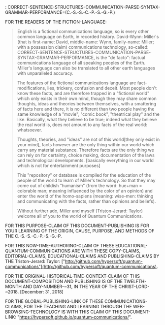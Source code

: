 : CORRECT-SENTENCE-STRUCTURES-COMMUNICATION-PARSE-SYNTAX-GRAMMAR-PERFORMANCE=(C.-S.-S.-C.-P.-S.-G.-P.)

FOR THE READERS OF THE FICTION-LANGUAGE:

> English is a fictional communications language, so is every other common language on Earth, in recorded history. David-Wynn: Miller's (that is first-name: David, middle-name: Wynn, family-name: Miller; with a possession claim) communications technology, so-called: CORRECT-SENTENCE-STRUCTURES-COMMUNICATION-PARSE-SYNTAX-GRAMMAR-PERFORMANCE, is the "de facto": factual communications language of all speaking peoples of the Earth. Miller's language can also be translated to all other earth languages with unparalleled accuracy.
>
> The features of the fictional communications language are fact-modifications, lies, trickery, confusion and deceit. Most people don't know these facts, and are therefore trapped in a "fictional world" which only exists in their own mind, though they may share common thoughts, ideas and theories between themselves, with a smattering of facts here and there, it is no different than two people having the same knowledge of a "movie", "comic book", "theatrical play" and the like. Basically, what they believe to be true; indeed what they believe the real world is, does not amount to any facts of the real world: whatsoever.
>
> Thoughts, theories, and "ideas" are not of this world[they only exist in your mind], facts however are the only thing within our world which carry any material substance. Therefore facts are the only thing we can rely on for certainty, choice making, documentation of the laws and technological developments. [basically everything in our world which is not for entertainment purposes]
>
> This "repository" or database is compiled for the education of the people of the world to learn of Miller's technology. So that they may come out of childish "humanism" (from the word: hue+man = colorable man; meaning influenced by the color of an opinion) and enter the world of the homo-sapiens (meaning: wise-men: thinking and communicating with the facts, rather than opinions and beliefs).
>
> Without further ado, Miller and myself (Triston-Jerard: Taylor) welcome all of you to the world of Quantum Communications.

FOR THIS PURPOSE-CLAIM OF THIS DOCUMENT-PUBLISHING IS FOR YOUR LEARNING OF THE ORIGIN, CAUSE, PURPOSE, AND METHODS OF THE C.-S.-S.-C.-P.-S.-G.-P.

FOR THIS NOW-TIME-AUTHORING-CLAIM OF THESE EDUCATIONAL-QUANTUM-COMMUNICATIONS ARE WITH THESE COPY-CLAIMS, EDITORIAL-CLAIMS, EDUCATIONAL-CLAIMS AND PUBLISHING-CLAIMS BY THE Triston-Jerard: Taylor: ["http://github.com/hypersoft/quantum-communications"](http://github.com/hypersoft/quantum-communications).

FOR THE ORIGINAL-HISTORICAL-TIME-CONTEXT-CLAIM OF THIS DOCUMENT-COMPOSITION AND PUBLISHING IS OF THE TWELFTH-MONTH AND DAY-NUMBER-~31, IN THE YEAR OF THE CHRIST-LORD-~2018. [December: 31, 2018]

FOR THE GLOBAL-PUBLISHING-LINK OF THESE COMMUNICATIONS-CLAIMS, FOR THE TEACHING AND LEARNING THROUGH THE WEB-BROWSING-TECHNOLOGY IS WITH THIS CLAIM OF THIS DOCUMENT-LINK: "https://hypersoft.github.io/quantum-communications/".
